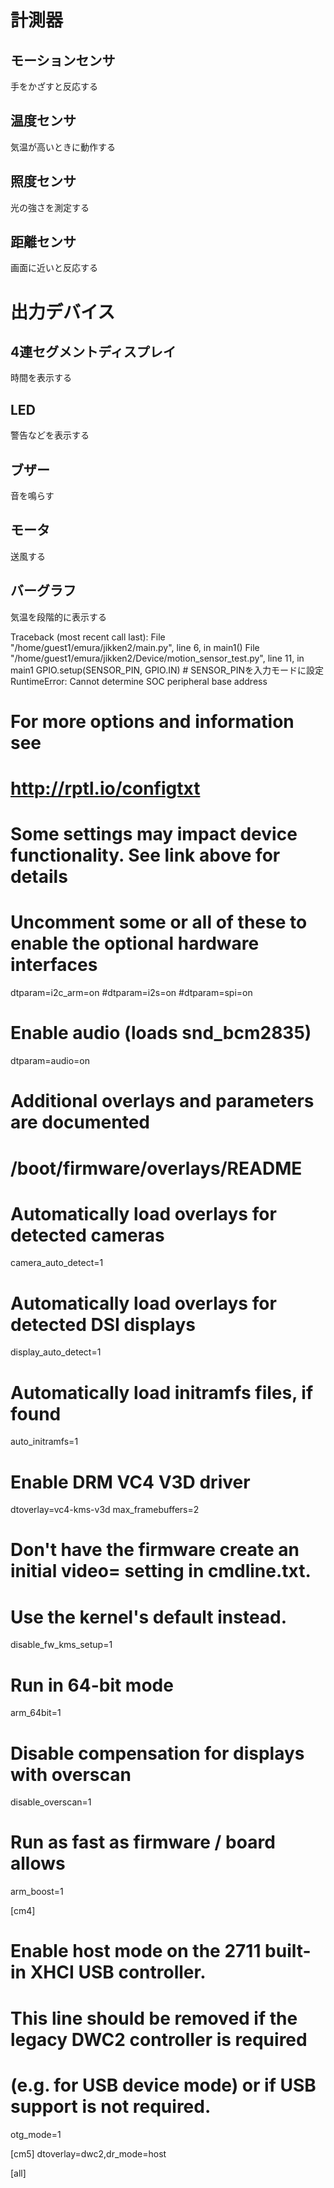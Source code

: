 # 計測器
## モーションセンサ
手をかざすと反応する
## 温度センサ
気温が高いときに動作する
## 照度センサ
光の強さを測定する
## 距離センサ
画面に近いと反応する

# 出力デバイス
## 4連セグメントディスプレイ
時間を表示する
## LED
警告などを表示する
## ブザー
音を鳴らす
## モータ
送風する
## バーグラフ
気温を段階的に表示する



Traceback (most recent call last):
  File "/home/guest1/emura/jikken2/main.py", line 6, in <module>
    main1()
  File "/home/guest1/emura/jikken2/Device/motion_sensor_test.py", line 11, in main1
    GPIO.setup(SENSOR_PIN, GPIO.IN)  # SENSOR_PINを入力モードに設定
RuntimeError: Cannot determine SOC peripheral base address


# For more options and information see
# http://rptl.io/configtxt
# Some settings may impact device functionality. See link above for details

# Uncomment some or all of these to enable the optional hardware interfaces
dtparam=i2c_arm=on
#dtparam=i2s=on
#dtparam=spi=on

# Enable audio (loads snd_bcm2835)
dtparam=audio=on

# Additional overlays and parameters are documented
# /boot/firmware/overlays/README

# Automatically load overlays for detected cameras
camera_auto_detect=1

# Automatically load overlays for detected DSI displays
display_auto_detect=1

# Automatically load initramfs files, if found
auto_initramfs=1

# Enable DRM VC4 V3D driver
dtoverlay=vc4-kms-v3d
max_framebuffers=2

# Don't have the firmware create an initial video= setting in cmdline.txt.
# Use the kernel's default instead.
disable_fw_kms_setup=1

# Run in 64-bit mode
arm_64bit=1

# Disable compensation for displays with overscan
disable_overscan=1

# Run as fast as firmware / board allows
arm_boost=1

[cm4]
# Enable host mode on the 2711 built-in XHCI USB controller.
# This line should be removed if the legacy DWC2 controller is required
# (e.g. for USB device mode) or if USB support is not required.
otg_mode=1

[cm5]
dtoverlay=dwc2,dr_mode=host

[all]


